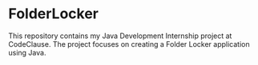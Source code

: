 # FolderLocker
This repository contains my Java Development Internship project at CodeClause. The project focuses on creating a Folder Locker application using Java.
